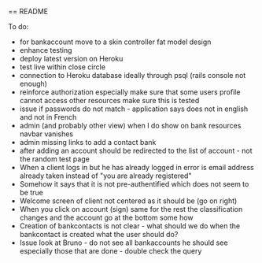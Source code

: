== README

To do:
- for bankaccount move to a skin controller fat model design
- enhance testing
- deploy latest version on Heroku
- test live within close circle
- connection to Heroku database ideally through psql (rails console not enough)
- reinforce authorization especially make sure that some users profile cannot access other resources make sure this is tested
- issue if passwords do not match - application says does not in english and not in French
- admin (and probably other view) when I do show on bank resources navbar vanishes
- admin missing links to add a contact bank
- after adding an account should be redirected to the list of account - not the random test page
- When a client logs in but he has already logged in error is email address already taken instead of "you are already registered"
- Somehow it says that it is not pre-authentified which does not seem to be true
- Welcome screen of client not centered as it should be (go on right)
- When you click on account (sign) same for the rest the classification changes and the account go at the bottom some how
- Creation of bankcontacts is not clear - what should we do when the bankcontact is created what the user should do?
- Issue look at Bruno - do not see all bankaccounts he should see especially those that are done - double check the query
